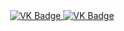 <div id="badges" align ="center">
  <a href= "https://vk.com/josephjostar2">
    <img scr = "https:/img.shields.io/badge/VK-blue?style=for-the-badge&logoColor=white" alt="VK Badge">
</a>
<a href= "https://mail.google.com/mail/u/2/#inbox">
      <img scr = "https://img.shields.io/badge/EMAIL-red?style=for-the-badge&logo=Gmail&logoColor=white" alt="VK Badge">
  </a>
</div>
